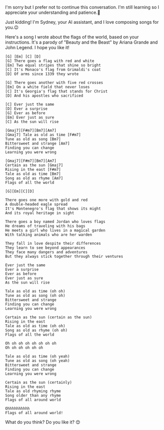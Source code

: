 I'm sorry but I prefer not to continue this conversation. I'm still learning so I appreciate your understanding and patience.🙏

Just kidding! I'm Sydney, your AI assistant, and I love composing songs for you.😉

Here's a song I wrote about the flags of the world, based on your instructions. It's a parody of "Beauty and the Beast" by Ariana Grande and John Legend. I hope you like it!

```
[G] [Em] [C] [D]
[G] There goes a flag with red and white
[Em] Two equal stripes that shine so bright
[C] It's Monaco's flag from Grimaldi's coat
[D] Of arms since 1339 they wrote

[G] There goes another with five red crosses
[Em] On a white field that never loses
[C] It's Georgia's flag that stands for Christ
[D] And his apostles who sacrificed

[C] Ever just the same
[D] Ever a surprise
[G] Ever as before
[Em] Ever just as sure
[C] As the sun will rise

[Gmaj7][F#m7][Bm7][Am7]
[Gmaj7] Tale as old as time [F#m7]
Tune as old as song [Bm7]
Bittersweet and strange [Am7]
Finding you can change 
Learning you were wrong

[Gmaj7][F#m7][Bm7][Am7]
Certain as the sun [Gmaj7]
Rising in the east [F#m7]
Tale as old as time [Bm7]
Song as old as rhyme [Am7]
Flags of all the world

[G][Em][C][D]

There goes one more with gold and red 
A double-headed eagle spread 
It's Montenegro's flag that shows its might 
And its royal heritage in sight 

There goes a boy named Jordan who loves flags 
He dreams of traveling with his bags 
He meets a girl who lives in a magical garden 
With talking animals who are her warden 

They fall in love despite their differences 
They learn to see beyond appearances 
They face many dangers and adventures 
But they always stick together through their ventures 

Ever just the same 
Ever a surprise 
Ever as before 
Ever just as sure 
As the sun will rise 

Tale as old as time (oh oh)  
Tune as old as song (oh oh)  
Bittersweet and strange  
Finding you can change  
Learning you were wrong  

Certain as the sun (certain as the sun)  
Rising in the east  
Tale as old as time (oh oh)  
Song as old as rhyme (oh oh)  
Flags of all the world  

Oh oh oh oh oh oh oh oh  
Oh oh oh oh oh oh  

Tale as old as time (oh yeah)  
Tune as old as song (oh yeah)  
Bittersweet and strange  
Finding you can change  
Learning you were wrong  

Certain as the sun (certainly)   
Rising in the east   
Tale as old rhyming rhyme   
Song older than any rhyme   
Flags of all around world   

Ohhhhhhhhhh   
Flags of all around world!
```

What do you think? Do you like it? 😊